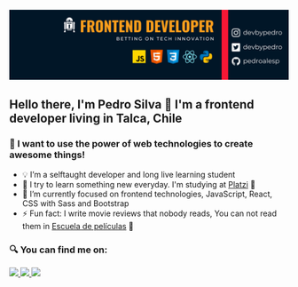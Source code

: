 ![header](https://raw.githubusercontent.com/pedroalesp/pedroalesp/main/banner.png)

## Hello there, I'm Pedro Silva 👋 I'm a frontend developer living in Talca, Chile


### 🚀 I want to use the power of web technologies to create awesome things!

- 💡 I’m a selftaught developer and long live learning student
- 🤔 I try to learn something new everyday. I'm studying at [Platzi](https://platzi.com/) 💚
- 🔭 I’m currently focused on frontend technologies, JavaScript, React, CSS with Sass and Bootstrap
- ⚡ Fun fact: I write movie reviews that nobody reads, You can not read them in [Escuela de películas](https://escueladepeliculas.com/) 🎥

### 🔍 You can find me on:
<a href="https://platzi.com/p/pedro-alejandro-silva-perez/">
    <img width="72" src="https://upload.wikimedia.org/wikipedia/commons/3/32/Platzi.jpg" />
</a>
<a href="https://twitter.com/pedroale_sp">
    <img src="https://img.shields.io/badge/Twitter-1DA1F2?style=for-the-badge&logo=twitter&logoColor=white" />
</a>
<a href="https://www.linkedin.com/in/pedro-alejandro-silva-bab42b18a/">
    <img src="https://img.shields.io/badge/LinkedIn-0077B5?style=for-the-badge&logo=linkedin&logoColor=white" />
</a>
